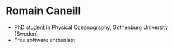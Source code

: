 # Romain Caneill

* PhD student in Physical Oceanography, Gothenburg University (Sweden)
* Free software enthusiast
<!-- <a rel="me" href="https://fediscience.org/@rcaneill">Mastodon</a> -->
